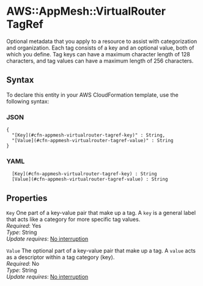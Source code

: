 # AWS::AppMesh::VirtualRouter TagRef<a name="aws-properties-appmesh-virtualrouter-tagref"></a>

Optional metadata that you apply to a resource to assist with categorization and organization\. Each tag consists of a key and an optional value, both of which you define\. Tag keys can have a maximum character length of 128 characters, and tag values can have a maximum length of 256 characters\.

## Syntax<a name="aws-properties-appmesh-virtualrouter-tagref-syntax"></a>

To declare this entity in your AWS CloudFormation template, use the following syntax:

### JSON<a name="aws-properties-appmesh-virtualrouter-tagref-syntax.json"></a>

```
{
  "[Key](#cfn-appmesh-virtualrouter-tagref-key)" : String,
  "[Value](#cfn-appmesh-virtualrouter-tagref-value)" : String
}
```

### YAML<a name="aws-properties-appmesh-virtualrouter-tagref-syntax.yaml"></a>

```
﻿  [Key](#cfn-appmesh-virtualrouter-tagref-key) : String
﻿  [Value](#cfn-appmesh-virtualrouter-tagref-value) : String
```

## Properties<a name="aws-properties-appmesh-virtualrouter-tagref-properties"></a>

`Key`  <a name="cfn-appmesh-virtualrouter-tagref-key"></a>
One part of a key\-value pair that make up a tag\. A `key` is a general label that acts like a category for more specific tag values\.  
*Required*: Yes  
*Type*: String  
*Update requires*: [No interruption](https://docs.aws.amazon.com/AWSCloudFormation/latest/UserGuide/using-cfn-updating-stacks-update-behaviors.html#update-no-interrupt)

`Value`  <a name="cfn-appmesh-virtualrouter-tagref-value"></a>
The optional part of a key\-value pair that make up a tag\. A `value` acts as a descriptor within a tag category \(key\)\.  
*Required*: No  
*Type*: String  
*Update requires*: [No interruption](https://docs.aws.amazon.com/AWSCloudFormation/latest/UserGuide/using-cfn-updating-stacks-update-behaviors.html#update-no-interrupt)